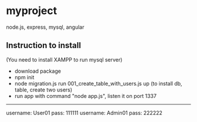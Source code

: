 # myproject
node.js, express, mysql, angular

Instruction to install
--------------------------------
(You need to install XAMPP to run mysql server)
- download package
- npm init
- node migration.js run 001_create_table_with_users.js up (to install db, table, create two users)
- run app with command "node app.js", listen it on port 1337

----------------------------------
username: User01
pass: 111111
username: Admin01
pass: 222222